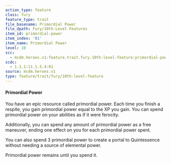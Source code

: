 ```yaml
---
action_type: feature
class: fury
feature_type: trait
file_basename: Primordial Power
file_dpath: Fury/10th-Level Features
item_id: primordial-power
item_index: '01'
item_name: Primordial Power
level: 10
scc:
  - mcdm.heroes.v1:feature.trait.fury.10th-level-feature:primordial-power
scdc:
  - 1.1.1:11.1.5.4:01
source: mcdm.heroes.v1
type: feature/trait/fury/10th-level-feature
---
```


#### Primordial Power

You have an epic resource called primordial power. Each time you finish a respite, you gain primordial power equal to the XP you gain. You can spend primordial power on your abilities as if it were ferocity.

Additionally, you can spend any amount of primordial power as a free maneuver, ending one effect on you for each primordial power spent.

You can also spend 3 primordial power to create a portal to Quintessence without needing a source of elemental power.

Primordial power remains until you spend it.
